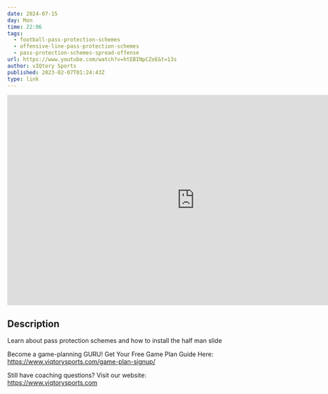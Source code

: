 ```yaml
---
date: 2024-07-15
day: Mon
time: 22:06
tags:
  - football-pass-protection-schemes
  - offensive-line-pass-protection-schemes
  - pass-protection-schemes-spread-offense
url: https://www.youtube.com/watch?v=htEBINpCZoE&t=13s
author: vIQtory Sports
published: 2023-02-07T01:24:43Z
type: link
---
```


<iframe width="854" height="480" src="https://www.youtube.com/embed/htEBINpCZoE" frameborder="0" allowfullscreen></iframe>

## Description
Learn about pass protection schemes and how to install the half man slide

Become a game-planning GURU! Get Your Free Game Plan Guide Here: https://www.viqtorysports.com/game-plan-signup/

Still have coaching questions? Visit our website: https://www.viqtorysports.com